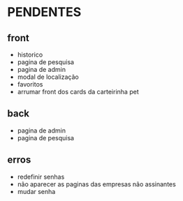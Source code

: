 # PENDENTES
## front
- historico
- pagina de pesquisa
- pagina de admin
- modal de localização
- favoritos
- arrumar front dos cards da carteirinha pet
## back
- pagina de admin
- pagina de pesquisa

## erros
- redefinir senhas
- não aparecer as paginas das empresas não assinantes
- mudar senha